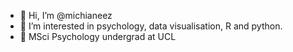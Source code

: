 - 👋 Hi, I’m @michianeez
- 👀 I’m interested in psychology, data visualisation, R and python.
- 🌱 MSci Psychology undergrad at UCL

<!---
michianeez/michianeez is a ✨ special ✨ repository because its `README.md` (this file) appears on your GitHub profile.
You can click the Preview link to take a look at your changes.
--->
